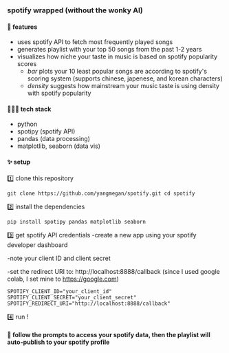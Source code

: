 ### spotify wrapped (without the wonky AI)

#### 📌 features
- uses spotify API to fetch most frequently played songs
- generates playlist with your top 50 songs from the past 1-2 years
- visualizes how niche your taste in music is based on spotify popularity scores
  - *bar* plots your 10 least popular songs are according to spotify's scoring system (supports chinese, japenese, and korean characters)
  - *density* suggests how mainstream your music taste is using density with spotify popularity

#### 👩🏻‍💻 tech stack
- python
- spotipy (spotify API)
- pandas (data processing)
- matplotlib, seaborn (data vis)

#### ✨ setup
1️⃣ clone this repository

`git clone https://github.com/yangmegan/spotify.git
cd spotify`

2️⃣ install the dependencies

`pip install spotipy pandas matplotlib seaborn`

3️⃣ get spotify API credentials
-create a new app using your spotify developer dashboard

-note your client ID and client secret

-set the redirect URI to: http://localhost:8888/callback (since I used google colab, I set mine to https://google.com)

`SPOTIFY_CLIENT_ID="your_client_id"
SPOTIFY_CLIENT_SECRET="your_client_secret"
SPOTIFY_REDIRECT_URI="http://localhost:8888/callback"`

4️⃣ run !

#### 💫 follow the prompts to access your spotify data, then the playlist will auto-publish to your spotify profile
